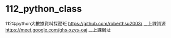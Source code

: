 # 112_python_class
112年python大數據資料探勘班
https://github.com/roberthsu2003/      __上課資源
https://meet.google.com/ghs-xzys-oaj __上課網址